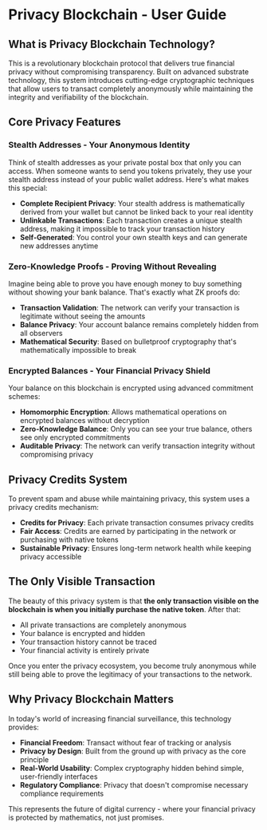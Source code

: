 # Privacy Blockchain - User Guide

## What is Privacy Blockchain Technology?

This is a revolutionary blockchain protocol that delivers true financial privacy without compromising transparency. Built on advanced substrate technology, this system introduces cutting-edge cryptographic techniques that allow users to transact completely anonymously while maintaining the integrity and verifiability of the blockchain.

## Core Privacy Features

### Stealth Addresses - Your Anonymous Identity
Think of stealth addresses as your private postal box that only you can access. When someone wants to send you tokens privately, they use your stealth address instead of your public wallet address. Here's what makes this special:

- **Complete Recipient Privacy**: Your stealth address is mathematically derived from your wallet but cannot be linked back to your real identity
- **Unlinkable Transactions**: Each transaction creates a unique stealth address, making it impossible to track your transaction history
- **Self-Generated**: You control your own stealth keys and can generate new addresses anytime

### Zero-Knowledge Proofs - Proving Without Revealing
Imagine being able to prove you have enough money to buy something without showing your bank balance. That's exactly what ZK proofs do:

- **Transaction Validation**: The network can verify your transaction is legitimate without seeing the amounts
- **Balance Privacy**: Your account balance remains completely hidden from all observers
- **Mathematical Security**: Based on bulletproof cryptography that's mathematically impossible to break

### Encrypted Balances - Your Financial Privacy Shield
Your balance on this blockchain is encrypted using advanced commitment schemes:

- **Homomorphic Encryption**: Allows mathematical operations on encrypted balances without decryption
- **Zero-Knowledge Balance**: Only you can see your true balance, others see only encrypted commitments
- **Auditable Privacy**: The network can verify transaction integrity without compromising privacy

## Privacy Credits System
To prevent spam and abuse while maintaining privacy, this system uses a privacy credits mechanism:

- **Credits for Privacy**: Each private transaction consumes privacy credits
- **Fair Access**: Credits are earned by participating in the network or purchasing with native tokens
- **Sustainable Privacy**: Ensures long-term network health while keeping privacy accessible

## The Only Visible Transaction
The beauty of this privacy system is that **the only transaction visible on the blockchain is when you initially purchase the native token**. After that:

- All private transactions are completely anonymous
- Your balance is encrypted and hidden
- Your transaction history cannot be traced
- Your financial activity is entirely private

Once you enter the privacy ecosystem, you become truly anonymous while still being able to prove the legitimacy of your transactions to the network.

## Why Privacy Blockchain Matters
In today's world of increasing financial surveillance, this technology provides:

- **Financial Freedom**: Transact without fear of tracking or analysis
- **Privacy by Design**: Built from the ground up with privacy as the core principle
- **Real-World Usability**: Complex cryptography hidden behind simple, user-friendly interfaces
- **Regulatory Compliance**: Privacy that doesn't compromise necessary compliance requirements

This represents the future of digital currency - where your financial privacy is protected by mathematics, not just promises.
